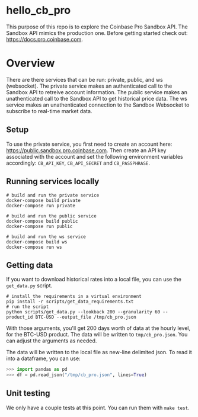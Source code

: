 # hello_cb_pro

This purpose of this repo is to explore the Coinbase Pro Sandbox API.
The Sandbox API mimics the production one.
Before getting started check out: https://docs.pro.coinbase.com.

# Overview

There are there services that can be run: private, public, and ws (websocket).
The private service makes an authenticated call to the Sandbox API to retreive account information.
The public service makes an unathenticated call to the Sandbox API to get historical price data.
The ws service makes an unathenticated connection to the Sandbox Websocket to subscribe to real-time market data.

## Setup

To use the private service, you first need to create an account here: https://public.sandbox.pro.coinbase.com.
Then create an API key associated with the account and set the following environment variables accordingly:
```CB_API_KEY```, ```CB_API_SECRET``` and ```CB_PASSPHRASE```.

## Running services locally

```shell
# build and run the private service
docker-compose build private
docker-compose run private

# build and run the public service
docker-compose build public
docker-compose run public

# build and run the ws service
docker-compose build ws
docker-compose run ws
```

## Getting data

If you want to download historical rates into a local file, you can use the ```get_data.py``` script.

```shell
# install the requirements in a virtual environment
pip install -r scripts/get_data_requirements.txt
# run the script
python scripts/get_data.py --lookback 200 --granularity 60 --product_id BTC-USD --output_file /tmp/cb_pro.json
```

With those arguments, you'll get 200 days worth of data at the hourly level, for the BTC-USD product.
The data will be written to ```tmp/cb_pro.json```.
You can adjust the arguments as needed.

The data will be written to the local file as new-line delimited json.
To read it into a dataframe, you can use:
```python
>>> import pandas as pd
>>> df = pd.read_json("/tmp/cb_pro.json", lines=True)
```

## Unit testing

We only have a couple tests at this point.
You can run them with ```make test```.
